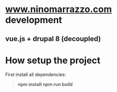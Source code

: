 www.ninomarrazzo.com development
================================

vue.js + drupal 8 (decoupled)
-----------------------------

# How setup the project
First install all dependencies:
> **npm install**
> **npm run build**

